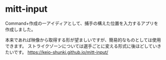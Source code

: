 # mitt-input

Command+作成の一アイディアとして、捕手の構えた位置を入力するアプリを作成しました。

本来であれば映像から取得する形が望ましいですが、簡易的なものとしては使用できます。
ストライクゾーンについては選手ごとに変える形式に後ほどしていきたいです。
https://keio-shunki.github.io/mitt-input/
